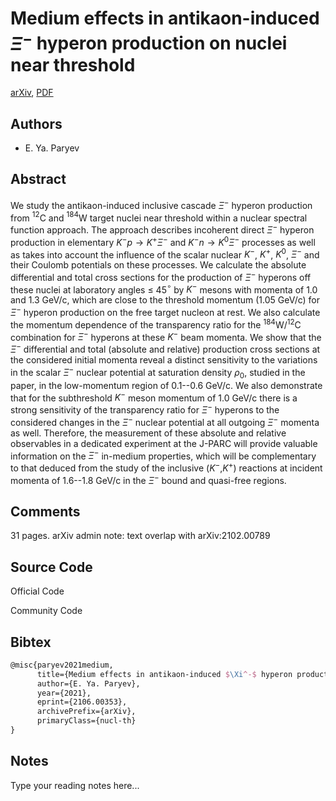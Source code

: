 
# Medium effects in antikaon-induced $Ξ^-$ hyperon production on nuclei near threshold

[arXiv](https://arxiv.org/abs/2106.0353), [PDF](https://arxiv.org/pdf/2106.0353.pdf)

## Authors

- E. Ya. Paryev

## Abstract

We study the antikaon-induced inclusive cascade $\Xi^-$ hyperon production from $^{12}$C and $^{184}$W target nuclei near threshold within a nuclear spectral function approach. The approach describes incoherent direct $\Xi^-$ hyperon production in elementary ${K^-}p \to {K^+}\Xi^-$ and ${K^-}n \to {K^0}\Xi^-$ processes as well as takes into account the influence of the scalar nuclear $K^-$, $K^+$, $K^0$, $\Xi^-$ and their Coulomb potentials on these processes. We calculate the absolute differential and total cross sections for the production of $\Xi^-$ hyperons off these nuclei at laboratory angles $\le$ 45$^{\circ}$ by $K^-$ mesons with momenta of 1.0 and 1.3 GeV/c, which are close to the threshold momentum (1.05 GeV/c) for $\Xi^-$ hyperon production on the free target nucleon at rest. We also calculate the momentum dependence of the transparency ratio for the $^{184}$W/$^{12}$C combination for $\Xi^-$ hyperons at these $K^-$ beam momenta. We show that the $\Xi^-$ differential and total (absolute and relative) production cross sections at the considered initial momenta reveal a distinct sensitivity to the variations in the scalar $\Xi^-$ nuclear potential at saturation density $\rho_0$, studied in the paper, in the low-momentum region of 0.1--0.6 GeV/c. We also demonstrate that for the subthreshold $K^-$ meson momentum of 1.0 GeV/c there is a strong sensitivity of the transparency ratio for $\Xi^-$ hyperons to the considered changes in the $\Xi^-$ nuclear potential at all outgoing $\Xi^-$ momenta as well. Therefore, the measurement of these absolute and relative observables in a dedicated experiment at the J-PARC will provide valuable information on the $\Xi^-$ in-medium properties, which will be complementary to that deduced from the study of the inclusive ($K^-$,$K^+$) reactions at incident momenta of 1.6--1.8 GeV/c in the $\Xi^-$ bound and quasi-free regions.

## Comments

31 pages. arXiv admin note: text overlap with arXiv:2102.00789

## Source Code

Official Code



Community Code



## Bibtex

```tex
@misc{paryev2021medium,
      title={Medium effects in antikaon-induced $\Xi^-$ hyperon production on nuclei near threshold}, 
      author={E. Ya. Paryev},
      year={2021},
      eprint={2106.00353},
      archivePrefix={arXiv},
      primaryClass={nucl-th}
}
```

## Notes

Type your reading notes here...

